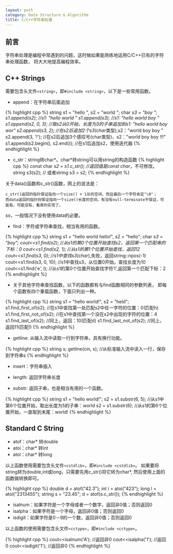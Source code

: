 ```yaml
---
layout: post
category: Data Structure & Algorithm
title: C/C++字符串处理
---
```


## 前言

字符串处理是编程中常遇到的问题，这时候如果能熟练地运用C/C++已有的字符串处理函数，
将大大地提高编程效率。

## C++ Strings

需要包含头文件`<string>`，即`#include <string>`，以下是一些常用函数。

* append：在字符串后面追加

{% highlight cpp %}
string s1 = "hello ", s2 = "world ";
char *s3 = "boy ";
s1.append(s2);	//s1: "hello world "
s1.append(s3);	//s1: "hello world boy "
s1.append(s2, 0, 3); //取s2从0开始，长度为3的子串追加到s1: "hello world boy wor"
s2.append(s3, 2); //在s2后追加2个s3(char*类型),s2："world boy boy "
s2.append(3, '!'); //在s2后追加3个感叹号(char类型)，s2："world boy boy !!!"
s1.append(s2.begin(), s2.end()); //在s1后追加s2，使用迭代器
{% endhighlight %}

* c_str：string转char*。char*转string可以用string的构造函数
{% highlight cpp %}
const char *s2 = s1.c_str(); //返回值是const char*，不可修改。
string s3(s2); // 或者string s3 = s2;
{% endhighlight %}

关于data()函数和c_str()函数，网上的说法是：

	c_str()返回的指针保证指向一个size() + 1长的空间，而且最后一个字符肯定"\0"；
	而data返回的指针则保证指向一个size()长度的空间，有没有null-terminate不保证，可能有，可能没有，看库的实现了。

so，一般情况下没有使用data的必要。

* find：字符或字符串查找，相当有用的函数。

{% highlight cpp %}
string s1 = "hello world hello!", s2 = "hello";
char *s3 = "boy";
cout<<s1.find(s2);	//从s1的第0个位置开始查找s2，返回第一个匹配串的下标：0
cout<<s1.find(s2, 1);	//从s1的第1个位置开始查找，返回12
cout<<s1.find(s3, 0); //s1中查找s3(char*),失败，返回string::npos(-1)
cout<<s1.find(s3, 0, 10); //s1中查找s3，从位置0开始，查找长度为10
cout<<s1.find('e', l); //从s1的第0个位置开始查找字符'l',返回第一个匹配下标：2
{% endhighlight %}

* 关于其他字符串查找函数，以下的函数都有与find函数相同的参数列表，
即每个函数有四个重载函数，下面只列出一种。

{% highlight cpp %}
string s1 = "hello world!", s2 = "held";
s1.find_first_of(s2); //在s1中查找第一处匹配s2中任一字符的位置：0(匹配h)
s1.find_first_not_of(s2); //在s1中查找第一个没在s2中出现的字符的位置：4
s1.find_last_of(s2); //同上，返回：10(匹配d)
s1.find_last_not_of(s2); //同上，返回11(匹配!)
{% endhighlight %}

* getline: 从输入流中读取一行到字符串，具有换行功能。

{% highlight cpp %}
string s;
getline(cin, s); //从标准输入流中读入一行，保存到字符串s
{% endhighlight %}

* insert：字符串插入
* length: 返回字符串长度

* substr: 返回子串，也是相当有用的一个函数。

{% highlight cpp %}
string s1 = "hello world!";
s2 = s1.substr(6, 5); //从s1中第6个位置开始，取出长度为5的子串：world
s2 = s1.substr(6); //从s1的第6个位置开始，一直取到末尾：world!
{% endhighlight %}

## Standard C String

* atof：char* 转double
* atoi：char* 转int
* atol：char* 转long

以上函数使用需要包含头文件`<cstdlib>`，即`#include <cstdlib>`。
如果要将string转为double,int或long，只需要先用c_str()将它转为char*,
然后使用上面的函数做转换即可。

{% highlight cpp %}
double d = atof("42.3");
int i = atoi("423");
long l = atol("2313455");
string s = "23.45";
d = atof(s.c_str());
{% endhighlight %}

* isalnum：如果字符是一个字母或者一个数字，返回非0值；否则返回0
* isalpha：如果字符是一个字母，返回非0值；否则返回0
* isdigit：如果字符是0－9的一个数，返回非0值；否则返回0

以上函数的使用需要包含头文件`<cctype>`，即`#include <cctype>`。

{% highlight cpp %}
cout<<isalnum('A');	//返回非0
cout<<isalpha('1'); //返回0
cout<<isdigit('1'); //返回非0
{% endhighlight %}
